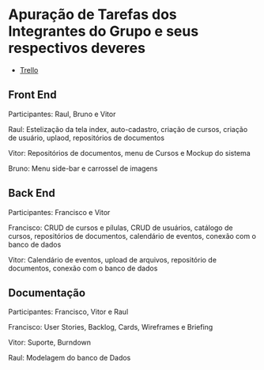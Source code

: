 # Apuração de Tarefas dos Integrantes do Grupo e seus respectivos deveres

- [Trello](https://trello.com/b/eJMoBzKm/grupo-api)

## Front End 
Participantes: Raul, Bruno e Vitor

Raul: Estelização da tela index, auto-cadastro, criação de cursos, criação de usuário, uplaod, repositórios de documentos

Vitor: Repositórios de documentos, menu de Cursos e Mockup do sistema

Bruno: Menu side-bar e carrossel de imagens 

## Back End
Participantes: Francisco e Vitor 

Francisco: CRUD de cursos e pílulas, CRUD de usuários, catálogo de cursos, repositórios de documentos, calendário de eventos, conexão com o banco de dados

Vitor: Calendário de eventos, upload de arquivos, repositório de documentos, conexão com o banco de dados

## Documentação 
Participantes: Francisco, Vitor e Raul 

Francisco: User Stories, Backlog, Cards, Wireframes e Briefing 

Vitor: Suporte, Burndown

Raul: Modelagem do banco de Dados
